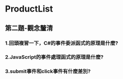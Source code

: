 # ProductList

## 第二題-觀念釐清 
### 1.回頭複習一下，C#的事件委派函式的原理是什麼?
### 2.JavaScript的事件處理函式的原理是什麼?
### 3.submit事件和click事件有什麼差別?